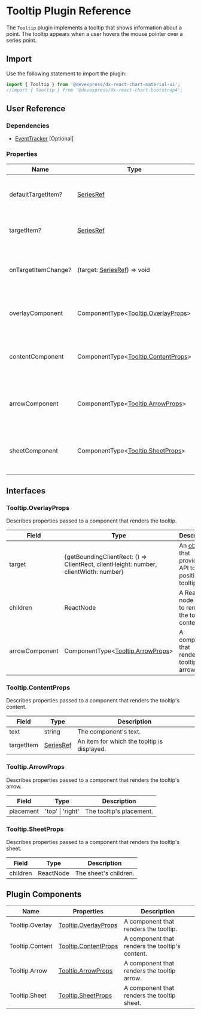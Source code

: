 # Tooltip Plugin Reference

The `Tooltip` plugin implements a tooltip that shows information about a point. The tooltip appears when a user hovers the mouse pointer over a series point.

## Import

Use the following statement to import the plugin:

```js
import { Tooltip } from '@devexpress/dx-react-chart-material-ui';
//import { Tooltip } from '@devexpress/dx-react-chart-bootstrap4';
```

## User Reference

### Dependencies

- [EventTracker](event-tracker.md) [Optional]

### Properties

Name | Type | Default | Description
-----|------|---------|------------
defaultTargetItem? | [SeriesRef](./event-tracker.md#seriesref) | | An item for which the tooltip is displayed initially.
targetItem? | [SeriesRef](./event-tracker.md#seriesref) | | An item for which the tooltip is displayed.
onTargetItemChange? | (target: [SeriesRef](./event-tracker.md#seriesref)) => void | | A function that is executed when the target item changes.
overlayComponent | ComponentType&lt;[Tooltip.OverlayProps](#tooltipoverlayprops)&gt; | | A component that renders the tooltip.
contentComponent | ComponentType&lt;[Tooltip.ContentProps](#tooltipcontentprops)&gt; | | A component that renders the tooltip content.
arrowComponent | ComponentType&lt;[Tooltip.ArrowProps](#tooltiparrowprops)&gt; | | A component that renders the tooltip arrow.
sheetComponent | ComponentType&lt;[Tooltip.SheetProps](#tooltipsheetprops)&gt; | | A component that renders the tooltip sheet.

## Interfaces

### Tooltip.OverlayProps

Describes properties passed to a component that renders the tooltip.

Field | Type | Description
------|------|------------
target | {getBoundingClientRect: () => ClientRect, clientHeight: number, clientWidth: number} | An [object](https://popper.js.org/popper-documentation.html#referenceObject) that provides an API to position the tooltip.
children | ReactNode | A React node used to render the tooltip's content.
arrowComponent | ComponentType&lt;[Tooltip.ArrowProps](#tooltiparrowprops)&gt; | A component that renders the tooltip arrow.

### Tooltip.ContentProps

Describes properties passed to a component that renders the tooltip's content.

Field | Type | Description
------|------|------------
text | string | The component's text.
targetItem | [SeriesRef](./event-tracker.md#seriesref) | An item for which the tooltip is displayed.

### Tooltip.ArrowProps

Describes properties passed to a component that renders the tooltip's arrow.

Field | Type | Description
------|------|------------
placement | 'top' &#124; 'right' | The tooltip's placement.

### Tooltip.SheetProps

Describes properties passed to a component that renders the tooltip's sheet.

Field | Type | Description
------|------|------------
children | ReactNode | The sheet's children.


## Plugin Components

Name | Properties | Description
-----|------------|------------
Tooltip.Overlay | [Tooltip.OverlayProps](#tooltipoverlayprops) | A component that renders the tooltip.
Tooltip.Content | [Tooltip.ContentProps](#tooltipcontentprops) | A component that renders the tooltip's content.
Tooltip.Arrow | [Tooltip.ArrowProps](#tooltiparrowprops) | A component that renders the tooltip arrow.
Tooltip.Sheet | [Tooltip.SheetProps](#tooltipsheetprops) | A component that renders the tooltip sheet.
